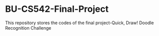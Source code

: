 # BU-CS542-Final-Project
This repository stores the codes of the final project-Quick, Draw! Doodle Recognition Challenge
